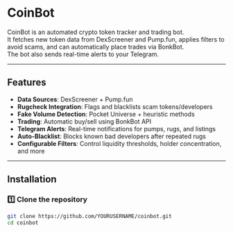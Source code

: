 # CoinBot

CoinBot is an automated crypto token tracker and trading bot.  
It fetches new token data from DexScreener and Pump.fun, applies filters to avoid scams, and can automatically place trades via BonkBot.  
The bot also sends real-time alerts to your Telegram.

---

## Features
- **Data Sources**: DexScreener + Pump.fun
- **Rugcheck Integration**: Flags and blacklists scam tokens/developers
- **Fake Volume Detection**: Pocket Universe + heuristic methods
- **Trading**: Automatic buy/sell using BonkBot API
- **Telegram Alerts**: Real-time notifications for pumps, rugs, and listings
- **Auto-Blacklist**: Blocks known bad developers after repeated rugs
- **Configurable Filters**: Control liquidity thresholds, holder concentration, and more

---

## Installation

### 1️⃣ Clone the repository
```bash
git clone https://github.com/YOURUSERNAME/coinbot.git
cd coinbot